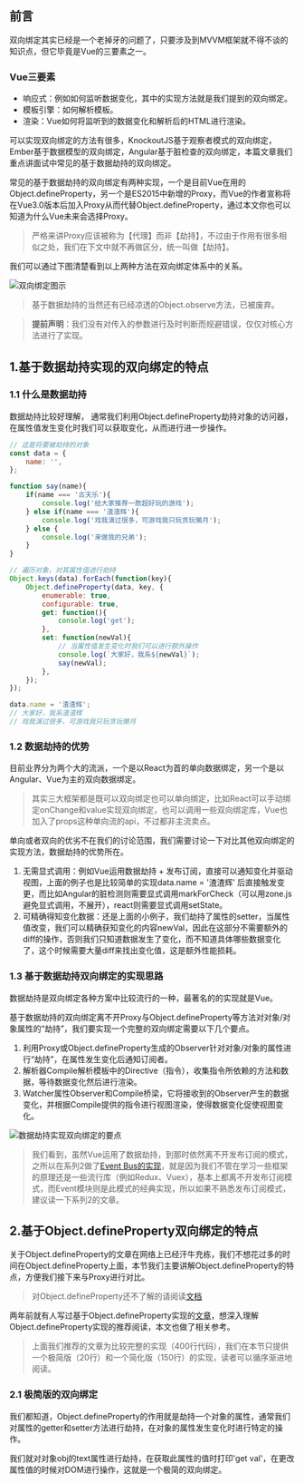 ## 前言

双向绑定其实已经是一个老掉牙的问题了，只要涉及到MVVM框架就不得不谈的知识点，但它毕竟是Vue的三要素之一。

### Vue三要素

* 响应式：例如如何监听数据变化，其中的实现方法就是我们提到的双向绑定。
* 模板引擎：如何解析模板。
* 渲染：Vue如何将监听到的数据变化和解析后的HTML进行渲染。

可以实现双向绑定的方法有很多，KnockoutJS基于观察者模式的双向绑定，Ember基于数据模型的双向绑定，Angular基于脏检查的双向绑定，本篇文章我们重点讲面试中常见的基于数据劫持的双向绑定。

常见的基于数据劫持的双向绑定有两种实现，一个是目前Vue在用的Object.defineProperty，另一个是ES2015中新增的Proxy，而Vue的作者宣称将在Vue3.0版本后加入Proxy从而代替Object.defineProperty，通过本文你也可以知道为什么Vue未来会选择Proxy。

> 严格来讲Proxy应该被称为【代理】而非【劫持】，不过由于作用有很多相似之处，我们在下文中就不再做区分，统一叫做【劫持】。

我们可以通过下图清楚看到以上两种方法在双向绑定体系中的关系。

![双向绑定图示](https://user-gold-cdn.xitu.io/2018/5/1/1631801840069098?imageView2/0/w/1280/h/960/format/webp/ignore-error/1)

> 基于数据劫持的当然还有已经凉透的Object.observe方法，已被废弃。

> **提前声明**：我们没有对传入的参数进行及时判断而规避错误，仅仅对核心方法进行了实现。



## 1.基于数据劫持实现的双向绑定的特点

### 1.1 什么是数据劫持

数据劫持比较好理解， 通常我们利用Object.defineProperty劫持对象的访问器，在属性值发生变化时我们可以获取变化，从而进行进一步操作。

```javascript
// 这是将要被劫持的对象
const data = {
    name: '',
};

function say(name){
    if(name === '古天乐'){
        console.log('给大家推荐一款超好玩的游戏');
    } else if(name === '渣渣辉'){
        console.log('戏我演过很多，可游戏我只玩贪玩懒月');
    } else {
        console.log('来做我的兄弟');
    }
}

// 遍历对象，对其属性值进行劫持
Object.keys(data).forEach(function(key){
    Object.defineProperty(data, key, {
        enumerable: true,
        configurable: true,
        get: function(){
            console.log('get');
        },
        set: function(newVal){
            // 当属性值发生变化时我们可以进行额外操作
            console.log(`大家好，我系${newVal}`);
            say(newVal);
        },
    });
});

data.name = '渣渣辉';
// 大家好，我系渣渣辉
// 戏我演过很多，可游戏我只玩贪玩懒月
```

### 1.2 数据劫持的优势

目前业界分为两个大的流派，一个是以React为首的单向数据绑定，另一个是以Angular、Vue为主的双向数据绑定。

> 其实三大框架都是既可以双向绑定也可以单向绑定，比如React可以手动绑定onChange和value实现双向绑定，也可以调用一些双向绑定库，Vue也加入了props这种单向流的api，不过都非主流卖点。

单向或者双向的优劣不在我们的讨论范围，我们需要讨论一下对比其他双向绑定的实现方法，数据劫持的优势所在。

1. 无需显式调用：例如Vue运用数据劫持 + 发布订阅，直接可以通知变化并驱动视图，上面的例子也是比较简单的实现data.name = '渣渣辉' 后直接触发变更，而比如Angular的脏检测则需要显式调用markForCheck（可以用zone.js避免显式调用，不展开），react则需要显式调用setState。
2. 可精确得知变化数据：还是上面的小例子，我们劫持了属性的setter，当属性值改变，我们可以精确获知变化的内容newVal，因此在这部分不需要额外的diff的操作，否则我们只知道数据发生了变化，而不知道具体哪些数据变化了，这个时候需要大量diff来找出变化值，这是额外性能损耗。

### 1.3 基于数据劫持双向绑定的实现思路

数据劫持是双向绑定各种方案中比较流行的一种，最著名的的实现就是Vue。

基于数据劫持的双向绑定离不开Proxy与Object.defineProperty等方法对对象/对象属性的“劫持”，我们要实现一个完整的双向绑定需要以下几个要点。

1. 利用Proxy或Object.defineProperty生成的Observer针对对象/对象的属性进行“劫持”，在属性发生变化后通知订阅者。
2. 解析器Compile解析模板中的Directive（指令），收集指令所依赖的方法和数据，等待数据变化然后进行渲染。
3. Watcher属性Observer和Compile桥梁，它将接收到的Observer产生的数据变化，并根据Compile提供的指令进行视图渲染，使得数据变化促使视图变化。

![数据劫持实现双向绑定的要点](https://user-gold-cdn.xitu.io/2018/4/11/162b38ab2d635662?imageView2/0/w/1280/h/960/format/webp/ignore-error/1)

> 我们看到，虽然Vue运用了数据劫持，到那时依然离不开发布订阅的模式，之所以在系列2做了[Event Bus的实现](https://juejin.im/post/5ac2fb886fb9a028b86e328c)，就是因为我们不管在学习一些框架的原理还是一些流行库（例如Redux、Vuex），基本上都离不开发布订阅模式，而Event模块则是此模式的经典实现，所以如果不熟悉发布订阅模式，建议读一下系列2的文章。

## 2.基于Object.defineProperty双向绑定的特点

关于Object.defineProperty的文章在网络上已经汗牛充栋，我们不想花过多的时间在Object.defineProperty上面，本节我们主要讲解Object.defineProperty的特点，方便我们接下来与Proxy进行对比。

> 对Object.defineProperty还不了解的请阅读[文档](https://developer.mozilla.org/zh-CN/docs/Web/JavaScript/Reference/Global_Objects/Object/defineProperty)

两年前就有人写过基于Object.defineProperty实现的[文章](https://segmentfault.com/a/1190000006599500)，想深入理解Object.defineProperty实现的推荐阅读，本文也做了相关参考。

> 上面我们推荐的文章为比较完整的实现（400行代码），我们在本节只提供一个极简版（20行）和一个简化版（150行）的实现，读者可以循序渐进地阅读。

### 2.1 极简版的双向绑定

我们都知道，Object.defineProperty的作用就是劫持一个对象的属性，通常我们对属性的getter和setter方法进行劫持，在对象的属性发生变化时进行特定的操作。

我们就对对象obj的text属性进行劫持，在获取此属性的值时打印'get val'，在更改属性值的时候对DOM进行操作，这就是一个极简的双向绑定。